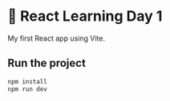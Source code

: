 # 🚀 React Learning Day 1

My first React app using Vite.

## Run the project

```bash
npm install
npm run dev
```
